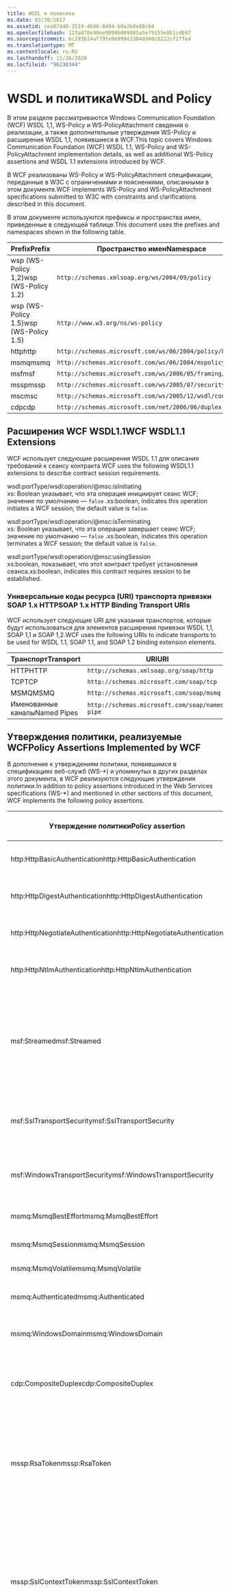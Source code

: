 ```yaml
---
title: WSDL и политика
ms.date: 03/30/2017
ms.assetid: cea87440-3519-4640-8494-b8a2b0e88c84
ms.openlocfilehash: 123a878e90ee9099b009985a5e79155e8b1cd097
ms.sourcegitcommit: bc293b14af795e0e999e3304dd40c0222cf2ffe4
ms.translationtype: MT
ms.contentlocale: ru-RU
ms.lasthandoff: 11/26/2020
ms.locfileid: "96238344"
---
```

# <a name="wsdl-and-policy"></a><span data-ttu-id="73c90-102">WSDL и политика</span><span class="sxs-lookup"><span data-stu-id="73c90-102">WSDL and Policy</span></span>

<span data-ttu-id="73c90-103">В этом разделе рассматриваются Windows Communication Foundation (WCF) WSDL 1,1, WS-Policy и WS-PolicyAttachment сведения о реализации, а также дополнительные утверждения WS-Policy и расширения WSDL 1,1, появившиеся в WCF.</span><span class="sxs-lookup"><span data-stu-id="73c90-103">This topic covers Windows Communication Foundation (WCF) WSDL 1.1, WS-Policy and WS-PolicyAttachment implementation details, as well as additional WS-Policy assertions and WSDL 1.1 extensions introduced by WCF.</span></span>  
  
 <span data-ttu-id="73c90-104">В WCF реализованы WS-Policy и WS-PolicyAttachment спецификации, переданные в W3C с ограничениями и пояснениями, описанными в этом документе.</span><span class="sxs-lookup"><span data-stu-id="73c90-104">WCF implements WS-Policy and WS-PolicyAttachment specifications submitted to W3C with constraints and clarifications described in this document.</span></span>  
  
 <span data-ttu-id="73c90-105">В этом документе используются префиксы и пространства имен, приведенные в следующей таблице.</span><span class="sxs-lookup"><span data-stu-id="73c90-105">This document uses the prefixes and namespaces shown in the following table.</span></span>  
  
|<span data-ttu-id="73c90-106">Prefix</span><span class="sxs-lookup"><span data-stu-id="73c90-106">Prefix</span></span>|<span data-ttu-id="73c90-107">Пространство имен</span><span class="sxs-lookup"><span data-stu-id="73c90-107">Namespace</span></span>|  
|------------|---------------|  
|<span data-ttu-id="73c90-108">wsp (WS-Policy 1,2)</span><span class="sxs-lookup"><span data-stu-id="73c90-108">wsp (WS-Policy 1.2)</span></span>|`http://schemas.xmlsoap.org/ws/2004/09/policy`|  
|<span data-ttu-id="73c90-109">wsp (WS-Policy 1.5)</span><span class="sxs-lookup"><span data-stu-id="73c90-109">wsp (WS-Policy 1.5)</span></span>|`http://www.w3.org/ns/ws-policy`|  
|<span data-ttu-id="73c90-110">http</span><span class="sxs-lookup"><span data-stu-id="73c90-110">http</span></span>|`http://schemas.microsoft.com/ws/06/2004/policy/http`|  
|<span data-ttu-id="73c90-111">msmq</span><span class="sxs-lookup"><span data-stu-id="73c90-111">msmq</span></span>|`http://schemas.microsoft.com/ws/06/2004/mspolicy/msmq`|  
|<span data-ttu-id="73c90-112">msf</span><span class="sxs-lookup"><span data-stu-id="73c90-112">msf</span></span>|`http://schemas.microsoft.com/ws/2006/05/framing/policy`|  
|<span data-ttu-id="73c90-113">mssp</span><span class="sxs-lookup"><span data-stu-id="73c90-113">mssp</span></span>|`http://schemas.microsoft.com/ws/2005/07/securitypolicy`|  
|<span data-ttu-id="73c90-114">msc</span><span class="sxs-lookup"><span data-stu-id="73c90-114">msc</span></span>|`http://schemas.microsoft.com/ws/2005/12/wsdl/contract`|  
|<span data-ttu-id="73c90-115">cdp</span><span class="sxs-lookup"><span data-stu-id="73c90-115">cdp</span></span>|`http://schemas.microsoft.com/net/2006/06/duplex`|  
  
## <a name="wcf-wsdl11-extensions"></a><span data-ttu-id="73c90-116">Расширения WCF WSDL1.1</span><span class="sxs-lookup"><span data-stu-id="73c90-116">WCF WSDL1.1 Extensions</span></span>  

 <span data-ttu-id="73c90-117">WCF использует следующие расширения WSDL 1.1 для описания требований к сеансу контракта.</span><span class="sxs-lookup"><span data-stu-id="73c90-117">WCF uses the following WSDL1.1 extensions to describe contract session requirements.</span></span>  
  
 wsdl:portType/wsdl:operation/@msc:isInitiating  
 <span data-ttu-id="73c90-118">xs: Boolean указывает, что эта операция инициирует сеанс WCF; значение по умолчанию — `false` .</span><span class="sxs-lookup"><span data-stu-id="73c90-118">xs:boolean, indicates this operation initiates a WCF session; the default value is `false`.</span></span>  
  
 wsdl:portType/wsdl:operation/@msc:isTerminating  
 <span data-ttu-id="73c90-119">xs: Boolean указывает, что эта операция завершает сеанс WCF; значение по умолчанию — `false` .</span><span class="sxs-lookup"><span data-stu-id="73c90-119">xs:boolean, indicates this operation terminates a WCF session; the default value is `false`.</span></span>  
  
 wsdl:portType/wsdl:operation/@msc:usingSession  
 <span data-ttu-id="73c90-120">xs:boolean, показывает, что этот контракт требует установления сеанса.</span><span class="sxs-lookup"><span data-stu-id="73c90-120">xs:boolean, indicates this contract requires session to be established.</span></span>  
  
### <a name="soap-1x-http-binding-transport-uris"></a><span data-ttu-id="73c90-121">Универсальные коды ресурса (URI) транспорта привязки SOAP 1.x HTTP</span><span class="sxs-lookup"><span data-stu-id="73c90-121">SOAP 1.x HTTP Binding Transport URIs</span></span>  

 <span data-ttu-id="73c90-122">WCF использует следующие URI для указания транспортов, которые будут использоваться для элементов расширения привязки WSDL 1,1, SOAP 1,1 и SOAP 1,2.</span><span class="sxs-lookup"><span data-stu-id="73c90-122">WCF uses the following URIs to indicate transports to be used for WSDL 1.1, SOAP 1.1, and SOAP 1.2 binding extension elements.</span></span>  
  
|<span data-ttu-id="73c90-123">Транспорт</span><span class="sxs-lookup"><span data-stu-id="73c90-123">Transport</span></span>|<span data-ttu-id="73c90-124">URI</span><span class="sxs-lookup"><span data-stu-id="73c90-124">URI</span></span>|  
|---------------|---------|  
|<span data-ttu-id="73c90-125">HTTP</span><span class="sxs-lookup"><span data-stu-id="73c90-125">HTTP</span></span>|`http://schemas.xmlsoap.org/soap/http`|  
|<span data-ttu-id="73c90-126">TCP</span><span class="sxs-lookup"><span data-stu-id="73c90-126">TCP</span></span>|`http://schemas.microsoft.com/soap/tcp`|  
|<span data-ttu-id="73c90-127">MSMQ</span><span class="sxs-lookup"><span data-stu-id="73c90-127">MSMQ</span></span>|`http://schemas.microsoft.com/soap/msmq`|  
|<span data-ttu-id="73c90-128">Именованные каналы</span><span class="sxs-lookup"><span data-stu-id="73c90-128">Named Pipes</span></span>|`http://schemas.microsoft.com/soap/named-pipe`|  
  
## <a name="policy-assertions-implemented-by-wcf"></a><span data-ttu-id="73c90-129">Утверждения политики, реализуемые WCF</span><span class="sxs-lookup"><span data-stu-id="73c90-129">Policy Assertions Implemented by WCF</span></span>  

 <span data-ttu-id="73c90-130">В дополнение к утверждениям политики, появившимся в спецификациях веб-служб (WS-\*) и упомянутых в других разделах этого документа, в WCF реализуются следующие утверждения политики.</span><span class="sxs-lookup"><span data-stu-id="73c90-130">In addition to policy assertions introduced in the Web Services specifications (WS-\*) and mentioned in other sections of this document, WCF implements the following policy assertions.</span></span>  
  
|<span data-ttu-id="73c90-131">Утверждение политики</span><span class="sxs-lookup"><span data-stu-id="73c90-131">Policy assertion</span></span>|<span data-ttu-id="73c90-132">Субъект политики</span><span class="sxs-lookup"><span data-stu-id="73c90-132">Policy subject</span></span>|<span data-ttu-id="73c90-133">Описание</span><span class="sxs-lookup"><span data-stu-id="73c90-133">Description</span></span>|  
|----------------------|--------------------|-----------------|  
|<span data-ttu-id="73c90-134">http:HttpBasicAuthentication</span><span class="sxs-lookup"><span data-stu-id="73c90-134">http:HttpBasicAuthentication</span></span>|<span data-ttu-id="73c90-135">Конечная точка</span><span class="sxs-lookup"><span data-stu-id="73c90-135">Endpoint</span></span>|<span data-ttu-id="73c90-136">Конечная точка использует обычную проверку подлинности HTTP.</span><span class="sxs-lookup"><span data-stu-id="73c90-136">Endpoint uses HTTP Basic Authentication.</span></span>|  
|<span data-ttu-id="73c90-137">http:HttpDigestAuthentication</span><span class="sxs-lookup"><span data-stu-id="73c90-137">http:HttpDigestAuthentication</span></span>|<span data-ttu-id="73c90-138">Конечная точка</span><span class="sxs-lookup"><span data-stu-id="73c90-138">Endpoint</span></span>|<span data-ttu-id="73c90-139">Конечная точка использует дайджест-проверку подлинности HTTP.</span><span class="sxs-lookup"><span data-stu-id="73c90-139">Endpoint uses HTTP Digest Authentication.</span></span>|  
|<span data-ttu-id="73c90-140">http:HttpNegotiateAuthentication</span><span class="sxs-lookup"><span data-stu-id="73c90-140">http:HttpNegotiateAuthentication</span></span>|<span data-ttu-id="73c90-141">Конечная точка</span><span class="sxs-lookup"><span data-stu-id="73c90-141">Endpoint</span></span>|<span data-ttu-id="73c90-142">Конечная точка использует согласованную проверку подлинности HTTP.</span><span class="sxs-lookup"><span data-stu-id="73c90-142">Endpoint uses HTTP Negotiate Authentication.</span></span>|  
|<span data-ttu-id="73c90-143">http:HttpNtlmAuthentication</span><span class="sxs-lookup"><span data-stu-id="73c90-143">http:HttpNtlmAuthentication</span></span>|<span data-ttu-id="73c90-144">Конечная точка</span><span class="sxs-lookup"><span data-stu-id="73c90-144">Endpoint</span></span>|<span data-ttu-id="73c90-145">Конечная точка использует проверку подлинности HTTP NTLM.</span><span class="sxs-lookup"><span data-stu-id="73c90-145">Endpoint uses HTTP NTLM Authentication.</span></span>|  
|<span data-ttu-id="73c90-146">msf:Streamed</span><span class="sxs-lookup"><span data-stu-id="73c90-146">msf:Streamed</span></span>|<span data-ttu-id="73c90-147">Конечная точка</span><span class="sxs-lookup"><span data-stu-id="73c90-147">Endpoint</span></span>|<span data-ttu-id="73c90-148">Конечная точка использует кадрирование потокового сообщения.</span><span class="sxs-lookup"><span data-stu-id="73c90-148">Endpoint uses streamed message framing.</span></span> <span data-ttu-id="73c90-149">Это утверждение используется с протоколом кадрирования сообщения, предоставляемого для таких транспортов как TCP и именованные каналы.</span><span class="sxs-lookup"><span data-stu-id="73c90-149">This assertion is used with the Message Framing protocol provided for transports such as TCP, and named pipes.</span></span>|  
|<span data-ttu-id="73c90-150">msf:SslTransportSecurity</span><span class="sxs-lookup"><span data-stu-id="73c90-150">msf:SslTransportSecurity</span></span>|<span data-ttu-id="73c90-151">Конечная точка</span><span class="sxs-lookup"><span data-stu-id="73c90-151">Endpoint</span></span>|<span data-ttu-id="73c90-152">Конечная точка использует с кадрированием сообщения безопасность на уровне транспорта (TLS).</span><span class="sxs-lookup"><span data-stu-id="73c90-152">Endpoint uses transport-layer security (TLS) with message framing.</span></span>|  
|<span data-ttu-id="73c90-153">msf:WindowsTransportSecurity</span><span class="sxs-lookup"><span data-stu-id="73c90-153">msf:WindowsTransportSecurity</span></span>|<span data-ttu-id="73c90-154">Конечная точка</span><span class="sxs-lookup"><span data-stu-id="73c90-154">Endpoint</span></span>|<span data-ttu-id="73c90-155">Конечная точка использует с кадрированием сообщения согласование с поставщиком безопасности (SPNEGO).</span><span class="sxs-lookup"><span data-stu-id="73c90-155">Endpoint uses Security Provider Negotiation (SPNEGO) with message framing.</span></span>|  
|<span data-ttu-id="73c90-156">msmq:MsmqBestEffort</span><span class="sxs-lookup"><span data-stu-id="73c90-156">msmq:MsmqBestEffort</span></span>|<span data-ttu-id="73c90-157">Конечная точка</span><span class="sxs-lookup"><span data-stu-id="73c90-157">Endpoint</span></span>|<span data-ttu-id="73c90-158">MSMQ с гарантиями наилучшего из возможного.</span><span class="sxs-lookup"><span data-stu-id="73c90-158">MSMQ with best-effort guarantees.</span></span>|  
|<span data-ttu-id="73c90-159">msmq:MsmqSession</span><span class="sxs-lookup"><span data-stu-id="73c90-159">msmq:MsmqSession</span></span>|<span data-ttu-id="73c90-160">Конечная точка</span><span class="sxs-lookup"><span data-stu-id="73c90-160">Endpoint</span></span>|<span data-ttu-id="73c90-161">MSMQ с гарантиями сеансов.</span><span class="sxs-lookup"><span data-stu-id="73c90-161">MSMQ with Session guarantees.</span></span>|  
|<span data-ttu-id="73c90-162">msmq:MsmqVolatile</span><span class="sxs-lookup"><span data-stu-id="73c90-162">msmq:MsmqVolatile</span></span>|<span data-ttu-id="73c90-163">Конечная точка</span><span class="sxs-lookup"><span data-stu-id="73c90-163">Endpoint</span></span>|<span data-ttu-id="73c90-164">Неустойчивый MSMQ.</span><span class="sxs-lookup"><span data-stu-id="73c90-164">MSMQ Volatile.</span></span>|  
|<span data-ttu-id="73c90-165">msmq:Authenticated</span><span class="sxs-lookup"><span data-stu-id="73c90-165">msmq:Authenticated</span></span>|<span data-ttu-id="73c90-166">Конечная точка</span><span class="sxs-lookup"><span data-stu-id="73c90-166">Endpoint</span></span>|<span data-ttu-id="73c90-167">Используется проверка подлинности с транспортом MSMQ.</span><span class="sxs-lookup"><span data-stu-id="73c90-167">Authentication is used with MSMQ transport.</span></span>|  
|<span data-ttu-id="73c90-168">msmq:WindowsDomain</span><span class="sxs-lookup"><span data-stu-id="73c90-168">msmq:WindowsDomain</span></span>|<span data-ttu-id="73c90-169">Конечная точка</span><span class="sxs-lookup"><span data-stu-id="73c90-169">Endpoint</span></span>|<span data-ttu-id="73c90-170">MSMQ использует проверку подлинности домена Windows.</span><span class="sxs-lookup"><span data-stu-id="73c90-170">MSMQ uses Windows Domain authentication.</span></span>|  
|<span data-ttu-id="73c90-171">cdp:CompositeDuplex</span><span class="sxs-lookup"><span data-stu-id="73c90-171">cdp:CompositeDuplex</span></span>|<span data-ttu-id="73c90-172">Конечная точка</span><span class="sxs-lookup"><span data-stu-id="73c90-172">Endpoint</span></span>|<span data-ttu-id="73c90-173">Конечная точка использует два отдельных подключения встречных транспортов для входящих и исходящих сообщений.</span><span class="sxs-lookup"><span data-stu-id="73c90-173">Endpoint uses two separate converse transport connections for in and out messages.</span></span>|  
|<span data-ttu-id="73c90-174">mssp:RsaToken</span><span class="sxs-lookup"><span data-stu-id="73c90-174">mssp:RsaToken</span></span>|<span data-ttu-id="73c90-175">вложена</span><span class="sxs-lookup"><span data-stu-id="73c90-175">Nested</span></span>|<span data-ttu-id="73c90-176">Утверждение маркера ключа RSA.</span><span class="sxs-lookup"><span data-stu-id="73c90-176">RSA key token assertion.</span></span> <span data-ttu-id="73c90-177">Это требование, как правило, удовлетворяется ключом RSA, сериализуемым непосредственно как часть информации о ключе в разрешающей подписи.</span><span class="sxs-lookup"><span data-stu-id="73c90-177">This requirement is typically satisfied by an RSA key serialized directly as part of the key information in an endorsing signature.</span></span>|  
|<span data-ttu-id="73c90-178">mssp:SslContextToken</span><span class="sxs-lookup"><span data-stu-id="73c90-178">mssp:SslContextToken</span></span>|<span data-ttu-id="73c90-179">вложена</span><span class="sxs-lookup"><span data-stu-id="73c90-179">Nested</span></span>|<span data-ttu-id="73c90-180">Требует использования SecurityContextToken, полученного при подтверждении двоичного протокола TLS с помощью WS-Trust.</span><span class="sxs-lookup"><span data-stu-id="73c90-180">Requires that a SecurityContextToken obtained using binary TLS handshake using WS-Trust be used.</span></span> <span data-ttu-id="73c90-181">Вложенные утверждения включают sp:RequireDerivedKeys, mssp:MustNotSendCancel и mssp:RequireClientCertificate.</span><span class="sxs-lookup"><span data-stu-id="73c90-181">Nested assertions include: sp:RequireDerivedKeys, mssp:MustNotSendCancel, mssp:RequireClientCertificate.</span></span>|  
|<span data-ttu-id="73c90-182">mssp:MustNotSendCancel</span><span class="sxs-lookup"><span data-stu-id="73c90-182">mssp:MustNotSendCancel</span></span>|<span data-ttu-id="73c90-183">вложена</span><span class="sxs-lookup"><span data-stu-id="73c90-183">Nested</span></span>|<span data-ttu-id="73c90-184">Задает требование о том, что сообщения запроса маркера безопасности (RST) [WS-Trust] с использованием привязки Cancel [WS-Trust, WS-SC] не должны отправляться издателю заданного SecurityContextToken.</span><span class="sxs-lookup"><span data-stu-id="73c90-184">Specifies a requirement that a request security token (RST) request messages [WS-Trust] using the Cancel binding [WS-Trust, WS-SC] not be sent to the issuer of a given SecurityContextToken.</span></span> <span data-ttu-id="73c90-185">Если присутствует это утверждение, такие сообщения запроса не должны отправляться издателю.</span><span class="sxs-lookup"><span data-stu-id="73c90-185">If this assertion is present, then such request messages must not be sent to the issuer.</span></span> <span data-ttu-id="73c90-186">Если это утверждение отсутствует, такие сообщения запроса могут отправляться издателю.</span><span class="sxs-lookup"><span data-stu-id="73c90-186">If this assertion is not present, then such request messages can be sent to the issuer.</span></span>|  
|<span data-ttu-id="73c90-187">mssp:RequireClientCertificate</span><span class="sxs-lookup"><span data-stu-id="73c90-187">mssp:RequireClientCertificate</span></span>|<span data-ttu-id="73c90-188">вложена</span><span class="sxs-lookup"><span data-stu-id="73c90-188">Nested</span></span>|<span data-ttu-id="73c90-189">Этот необязательный элемент задает требование о том, что сертификат клиента должен предоставляться как часть протокола TLSNEGO.</span><span class="sxs-lookup"><span data-stu-id="73c90-189">This optional element specifies a requirement for a client certificate to be provided as part of the TLSNEGO protocol.</span></span> <span data-ttu-id="73c90-190">Если это утверждение присутствует, сертификат клиента должен быть предоставлен.</span><span class="sxs-lookup"><span data-stu-id="73c90-190">If this assertion is present, then a client certificate must be provided.</span></span> <span data-ttu-id="73c90-191">Если это утверждение отсутствует, сертификат клиента предоставляться не должен.</span><span class="sxs-lookup"><span data-stu-id="73c90-191">If this assertion is not present, then a client certificate must not be provided.</span></span> <span data-ttu-id="73c90-192">Это утверждение не должно использоваться за пределами mssp:SslContextToken.</span><span class="sxs-lookup"><span data-stu-id="73c90-192">This assertion must not be used outside of mssp:SslContextToken.</span></span>|  
  
## <a name="see-also"></a><span data-ttu-id="73c90-193">См. также</span><span class="sxs-lookup"><span data-stu-id="73c90-193">See also</span></span>

- [<span data-ttu-id="73c90-194">Пользовательская публикация WSDL</span><span class="sxs-lookup"><span data-stu-id="73c90-194">Custom WSDL Publication</span></span>](../samples/custom-wsdl-publication.md)
- [<span data-ttu-id="73c90-195">Практическое руководство. Экспорт пользовательской информации WSDL</span><span class="sxs-lookup"><span data-stu-id="73c90-195">How to: Export Custom WSDL</span></span>](../extending/how-to-export-custom-wsdl.md)
- [<span data-ttu-id="73c90-196">Практическое руководство. Импорт пользовательской информации WSDL</span><span class="sxs-lookup"><span data-stu-id="73c90-196">How to: Import Custom WSDL</span></span>](../extending/how-to-import-custom-wsdl.md)
